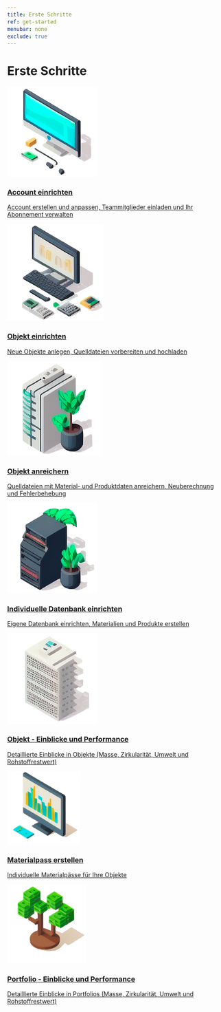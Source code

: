```yaml
---
title: Erste Schritte
ref: get-started
menubar: none
exclude: true
---
```


<div class="overview-content">
  <div class="overview-content-wrapper">
    <h1>Erste Schritte</h1>
    <a class="overview-link" href="./get-started/set-up-your-account">
      <div class="overview-item">
        <div class="resource-item-left">
          <img class="resource-item-image" src="/assets/images/set-up-your-account.png" alt="A wide computer screen with a blue background and some accessories around it.">
        </div>
        <div class="resource-item-right">
          <h3>
            Account einrichten
          </h3>
          <p>
            Account erstellen und anpassen, Teammitglieder einladen und Ihr Abonnement verwalten
          </p>
        </div>
      </div>
    </a>
    <a class="overview-link" href="./get-started/set-up-objects">
      <div class="overview-item">
        <div class="resource-item-left">
          <img class="resource-item-image" src="/assets/images/set-up-objects.png" alt="A computer screen with a black keyboard and some tools.">
        </div>
        <div class="resource-item-right">
          <h3>
            Objekt einrichten
          </h3>
          <p>
            Neue Objekte anlegen, Quelldateien vorbereiten und hochladen
          </p>
        </div>
      </div>
    </a>
    <a class="overview-link" href="./get-started/enrich-objects-with-material-and-product-databases">
      <div class="overview-item">
        <div class="resource-item-left">
          <img class="resource-item-image" src="/assets/images/enrich-objects-with-material-and-product-databases.png" alt="A high grey server with a big plant next to it.">
        </div>
        <div class="resource-item-right">
          <h3>
            Objekt anreichern
          </h3>
          <p>
            Quelldateien mit Material- und Produktdaten anreichern, Neuberechnung und Fehlerbehebung
          </p>
        </div>
      </div>
    </a>
    <a class="overview-link" href="./get-started/create-your-own-databases-with-custom-materials-and-products">
      <div class="overview-item">
        <div class="resource-item-left">
          <img class="resource-item-image" src="/assets/images/create-your-own-databases-with-custom-materials-and-products.png" alt="A black server with two plant around it.">
        </div>
        <div class="resource-item-right">
          <h3>
            Individuelle Datenbank einrichten
          </h3>
          <p>
            Eigene Datenbank einrichten, Materialien und Produkte erstellen
          </p>
        </div>
      </div>
    </a>
    <a class="overview-link" href="./get-started/object-insights-and-performance">
      <div class="overview-item">
        <div class="resource-item-left">
          <img class="resource-item-image" src="/assets/images/object-insights-and-performance.png" alt="A grey printer with some trays attached to it.">
        </div>
        <div class="resource-item-right">
          <h3>
            Objekt - Einblicke und Performance
          </h3>
          <p>
            Detaillierte Einblicke in Objekte (Masse, Zirkularität, Umwelt und Rohstoffrestwert)
          </p>
        </div>
      </div>
    </a>
    <a class="overview-link" href="./get-started/create-material-passports">
      <div class="overview-item">
        <div class="resource-item-left">
          <img class="resource-item-image" src="/assets/images/create-material-passports.png" alt="A computer screen with green and yellow bars on it resembling a graph.">
        </div>
        <div class="resource-item-right">
          <h3>
            Materialpass erstellen
          </h3>
          <p>
            Individuelle Materialpässe für Ihre Objekte
          </p>
        </div>
      </div>
    </a>
    <a class="overview-link" href="./get-started/portfolio-insights-and-performance">
      <div class="overview-item">
        <div class="resource-item-left">
          <img class="resource-item-image" src="/assets/images/portfolio-insights-and-performance.png" alt="A three dimensional pixelated bonsai tree.">
        </div>
        <div class="resource-item-right">
          <h3>
            Portfolio - Einblicke und Performance
          </h3>
          <p>
            Detaillierte Einblicke in Portfolios (Masse, Zirkularität, Umwelt und Rohstoffrestwert)
          </p>
        </div>
      </div>
    </a>
  </div>
</div>
